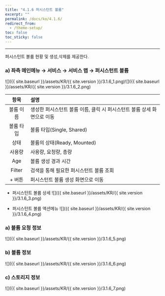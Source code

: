 ```yaml
---
title: "4.1.6 퍼시스턴트 볼륨"
excerpt: ""
permalink: /docs/ko/4.1.6/
redirect_from:
  - /theme-setup/
toc: false
toc_sticky: false
---
```


---
퍼시스턴트 볼륨 현황 및 생성,삭제를 제공한다.

### a\) 좌측 메인메뉴 → 서비스 → 서비스 맵 → 퍼시스턴트 볼륨
![]({{ site.baseurl }}/assets/KR/{{ site.version }}/3.1.6_1.png)![]({{ site.baseurl }}/assets/KR/{{ site.version }}/3.1.6_2.png)

| **항목** | **설명**                                    |
| :----: | :---------------------------------------- |
| 볼륨 이름  | 생성한 퍼시스턴트 볼륨 이름, 클릭 시 퍼시스턴트 볼륨 상세 화면으로 이동 |
| 볼륨 타입  | 볼륨 타입(Single, Shared)                     |
|   상태   | 볼륨의 상태(Ready, Mounted)                    |
|  사용량   | 사용량, 요청량, 총량                              |
|  Age   | 볼륨 생성 경과 시간                               |
| Filter | 검색을 통해 필요한 퍼시스턴트 볼륨 조회                    |
|  + 버튼  | 퍼시스턴트 볼륨 생성 화면으로 이동                       |

* 퍼시스턴트 볼륨 상세
![]({{ site.baseurl }}/assets/KR/{{ site.version }}/3.1.6_3.png)

* 퍼시스턴트 볼륨 액션메뉴
![]({{ site.baseurl }}/assets/KR/{{ site.version }}/3.1.6_4.png)

### a\) 볼륨 요청 정보
![]({{ site.baseurl }}/assets/KR/{{ site.version }}/3.1.6_5.png)

### b\) 볼륨 정보
![]({{ site.baseurl }}/assets/KR/{{ site.version }}/3.1.6_6.png)

### c\) 스토리지 정보
![]({{ site.baseurl }}/assets/KR/{{ site.version }}/3.1.6_7.png)
